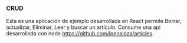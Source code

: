 ### CRUD
Esta es una aplicación de ejemplo desarrollada en React permite Borrar, actualizar, Eliminar, Leer y buscar un artículo. Consume una api desarrollada con node https://github.com/lpenaloza/articles.
